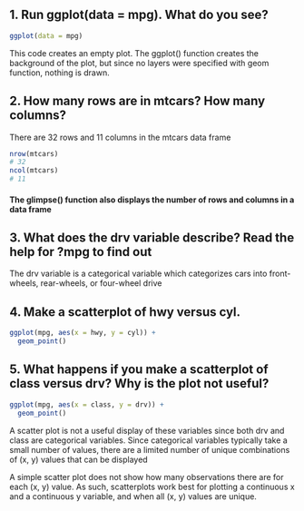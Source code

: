 ## 1. Run ggplot(data = mpg). What do you see?

```R
ggplot(data = mpg)
```

This code creates an empty plot. The ggplot() function creates the background of the plot, but since no layers were specified with geom function, nothing is drawn.




## 2. How many rows are in mtcars? How many columns?

There are 32 rows and 11 columns in the mtcars data frame

```R
nrow(mtcars)
# 32
ncol(mtcars)
# 11
```

#### The glimpse() function also displays the number of rows and columns in a data frame

## 3. What does the drv variable describe? Read the help for ?mpg to find out

The drv variable is a categorical variable which categorizes cars into front-wheels, rear-wheels, or four-wheel drive

## 4. Make a scatterplot of hwy versus cyl.

```R
ggplot(mpg, aes(x = hwy, y = cyl)) +
  geom_point()
```
## 5. What happens if you make a scatterplot of class versus drv? Why is the plot not useful?
```R
ggplot(mpg, aes(x = class, y = drv)) +
  geom_point()
```
A scatter plot is not a useful display of these variables since both drv and class are categorical variables. Since categorical variables typically take a small number of values, there are a limited number of unique combinations of (x, y) values that can be displayed

A simple scatter plot does not show how many observations there are for each (x, y) value. As such, scatterplots work best for plotting a continuous x and a continuous y variable, and when all (x, y) values are unique.
